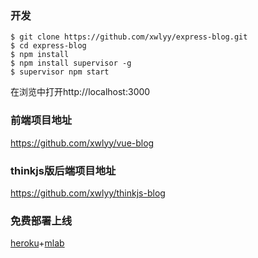 ### 开发

```
$ git clone https://github.com/xwlyy/express-blog.git
$ cd express-blog
$ npm install
$ npm install supervisor -g
$ supervisor npm start
```
在浏览中打开http://localhost:3000

### 前端项目地址
https://github.com/xwlyy/vue-blog

### thinkjs版后端项目地址
https://github.com/xwlyy/thinkjs-blog

### 免费部署上线
[heroku](https://www.heroku.com/)+[mlab](https://mlab.com/)
